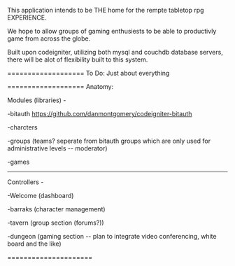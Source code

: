 This application intends to be THE home for the rempte tabletop rpg EXPERIENCE.

We hope to allow groups of gaming enthusiests to be able to productivly game from across the globe. 

Built upon codeigniter, utilizing both mysql and couchdb database servers, there will be alot of flexibility built to this system. 


===================
To Do:
Just about everything


===================
Anatomy:

Modules (libraries) - 
  
  -bitauth https://github.com/danmontgomery/codeigniter-bitauth

  -charcters

  -groups (teams? seperate from bitauth groups which are only used for administrative levels -- moderator)

  -games

-------------------
Controllers - 
  
  -Welcome (dashboard)

  -barraks (character management)

  -tavern (group section (forums?))

  -dungeon (gaming section -- plan to integrate video conferencing, white board and the like)

=====================
